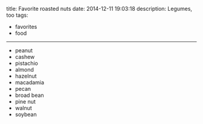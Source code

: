 title: Favorite roasted nuts
date: 2014-12-11 19:03:18
description: Legumes, too
tags:
- favorites
- food
---

- peanut
- cashew
- pistachio
- almond
- hazelnut
- macadamia
- pecan
- broad bean
- pine nut
- walnut
- soybean
